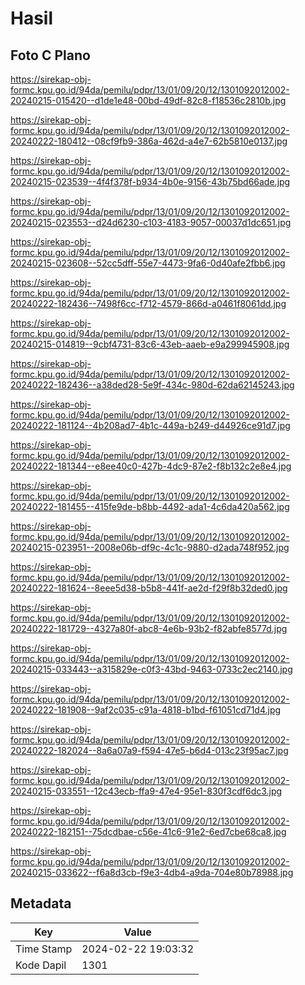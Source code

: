 # Hasil

## Foto C Plano

https://sirekap-obj-formc.kpu.go.id/94da/pemilu/pdpr/13/01/09/20/12/1301092012002-20240215-015420--d1de1e48-00bd-49df-82c8-f18536c2810b.jpg

https://sirekap-obj-formc.kpu.go.id/94da/pemilu/pdpr/13/01/09/20/12/1301092012002-20240222-180412--08cf9fb9-386a-462d-a4e7-62b5810e0137.jpg

https://sirekap-obj-formc.kpu.go.id/94da/pemilu/pdpr/13/01/09/20/12/1301092012002-20240215-023539--4f4f378f-b934-4b0e-9156-43b75bd66ade.jpg

https://sirekap-obj-formc.kpu.go.id/94da/pemilu/pdpr/13/01/09/20/12/1301092012002-20240215-023553--d24d6230-c103-4183-9057-00037d1dc651.jpg

https://sirekap-obj-formc.kpu.go.id/94da/pemilu/pdpr/13/01/09/20/12/1301092012002-20240215-023608--52cc5dff-55e7-4473-9fa6-0d40afe2fbb6.jpg

https://sirekap-obj-formc.kpu.go.id/94da/pemilu/pdpr/13/01/09/20/12/1301092012002-20240222-182436--7498f6cc-f712-4579-866d-a0461f8061dd.jpg

https://sirekap-obj-formc.kpu.go.id/94da/pemilu/pdpr/13/01/09/20/12/1301092012002-20240215-014819--9cbf4731-83c6-43eb-aaeb-e9a299945908.jpg

https://sirekap-obj-formc.kpu.go.id/94da/pemilu/pdpr/13/01/09/20/12/1301092012002-20240222-182436--a38ded28-5e9f-434c-980d-62da62145243.jpg

https://sirekap-obj-formc.kpu.go.id/94da/pemilu/pdpr/13/01/09/20/12/1301092012002-20240222-181124--4b208ad7-4b1c-449a-b249-d44926ce91d7.jpg

https://sirekap-obj-formc.kpu.go.id/94da/pemilu/pdpr/13/01/09/20/12/1301092012002-20240222-181344--e8ee40c0-427b-4dc9-87e2-f8b132c2e8e4.jpg

https://sirekap-obj-formc.kpu.go.id/94da/pemilu/pdpr/13/01/09/20/12/1301092012002-20240222-181455--415fe9de-b8bb-4492-ada1-4c6da420a562.jpg

https://sirekap-obj-formc.kpu.go.id/94da/pemilu/pdpr/13/01/09/20/12/1301092012002-20240215-023951--2008e06b-df9c-4c1c-9880-d2ada748f952.jpg

https://sirekap-obj-formc.kpu.go.id/94da/pemilu/pdpr/13/01/09/20/12/1301092012002-20240222-181624--8eee5d38-b5b8-441f-ae2d-f29f8b32ded0.jpg

https://sirekap-obj-formc.kpu.go.id/94da/pemilu/pdpr/13/01/09/20/12/1301092012002-20240222-181729--4327a80f-abc8-4e6b-93b2-f82abfe8577d.jpg

https://sirekap-obj-formc.kpu.go.id/94da/pemilu/pdpr/13/01/09/20/12/1301092012002-20240215-033443--a315829e-c0f3-43bd-9463-0733c2ec2140.jpg

https://sirekap-obj-formc.kpu.go.id/94da/pemilu/pdpr/13/01/09/20/12/1301092012002-20240222-181908--9af2c035-c91a-4818-b1bd-f61051cd71d4.jpg

https://sirekap-obj-formc.kpu.go.id/94da/pemilu/pdpr/13/01/09/20/12/1301092012002-20240222-182024--8a6a07a9-f594-47e5-b6d4-013c23f95ac7.jpg

https://sirekap-obj-formc.kpu.go.id/94da/pemilu/pdpr/13/01/09/20/12/1301092012002-20240215-033551--12c43ecb-ffa9-47e4-95e1-830f3cdf6dc3.jpg

https://sirekap-obj-formc.kpu.go.id/94da/pemilu/pdpr/13/01/09/20/12/1301092012002-20240222-182151--75dcdbae-c56e-41c6-91e2-6ed7cbe68ca8.jpg

https://sirekap-obj-formc.kpu.go.id/94da/pemilu/pdpr/13/01/09/20/12/1301092012002-20240215-033622--f6a8d3cb-f9e3-4db4-a9da-704e80b78988.jpg


## Metadata

| Key        | Value               |
| ---------- | ------------------- |
| Time Stamp | 2024-02-22 19:03:32 |
| Kode Dapil | 1301                |



